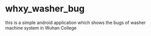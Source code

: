# whxy_washer_bug

this is a simple android application which shows the 
bugs of washer machine system in Wuhan College
